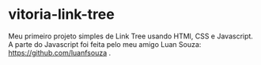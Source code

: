 # vitoria-link-tree
 Meu primeiro projeto simples de Link Tree usando HTMl, CSS e Javascript. A parte do Javascript foi feita pelo meu amigo Luan Souza: https://github.com/luanfsouza .
